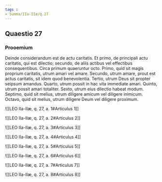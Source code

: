 ```yaml
---
tags : 
- Summa/IIa-IIæ/q.27
---
```


## Quaestio 27

### Prooemium

Deinde considerandum est de actu caritatis. Et primo, de principali actu caritatis, qui est dilectio; secundo, de aliis actibus vel effectibus consequentibus. Circa primum quaeruntur octo. Primo, quid sit magis proprium caritatis, utrum amari vel amare. Secundo, utrum amare, prout est actus caritatis, sit idem quod benevolentia. Tertio, utrum Deus sit propter seipsum amandus. Quarto, utrum possit in hac vita immediate amari. Quinto, utrum possit amari totaliter. Sexto, utrum eius dilectio habeat modum. Septimo, quid sit melius, utrum diligere amicum vel diligere inimicum. Octavo, quid sit melius, utrum diligere Deum vel diligere proximum.

![[LEO IIa-IIæ, q. 27, a. 1#Articulus 1]]

![[LEO IIa-IIæ, q. 27, a. 2#Articulus 2]]

![[LEO IIa-IIæ, q. 27, a. 3#Articulus 3]]

![[LEO IIa-IIæ, q. 27, a. 4#Articulus 4]]

![[LEO IIa-IIæ, q. 27, a. 5#Articulus 5]]

![[LEO IIa-IIæ, q. 27, a. 6#Articulus 6]]

![[LEO IIa-IIæ, q. 27, a. 7#Articulus 7]]

![[LEO IIa-IIæ, q. 27, a. 8#Articulus 8]]

